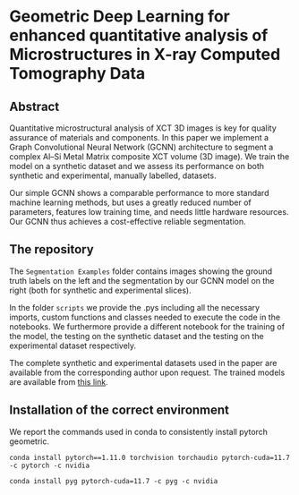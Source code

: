 # Geometric Deep Learning for enhanced quantitative analysis of Microstructures in X-ray Computed Tomography Data

## Abstract

Quantitative microstructural analysis of XCT 3D images is key for quality assurance of materials and components. In this paper we
implement a Graph Convolutional Neural Network (GCNN) architecture to segment a complex Al–Si Metal Matrix composite XCT volume (3D image). We train the model on a synthetic dataset and we assess its performance on both synthetic and experimental, manually labelled, datasets. 

Our simple GCNN shows a comparable performance to more standard machine learning methods, but uses a greatly reduced number of parameters, features low training time, and needs little hardware resources. Our GCNN thus achieves a cost-effective reliable segmentation.

## The repository

The `Segmentation Examples` folder contains images showing the ground truth labels on the left and the segmentation by our GCNN model on the right (both for synthetic and experimental slices).

In the folder `scripts` we provide the .pys including all the necessary imports, custom functions and classes needed to execute the code in the notebooks. We furthermore provide a different notebook for the training of the model, the testing on the synthetic dataset and the testing on the experimental dataset respectively.

The complete synthetic and experimental datasets used in the paper are available from the corresponding author upon request. The trained models are available from [this link](https://liveunibo-my.sharepoint.com/:f:/g/personal/ferdinando_zanchett2_unibo_it/EmIJsOuc311MqaonANsFLU4BUuXTnRbOWu0_5Yv33KptWg?e=rJZTgm).

## Installation of the correct environment

We report the commands used in conda to consistently install pytorch geometric.

```
conda install pytorch==1.11.0 torchvision torchaudio pytorch-cuda=11.7 -c pytorch -c nvidia 

conda install pyg pytorch-cuda=11.7 -c pyg -c nvidia 
```

